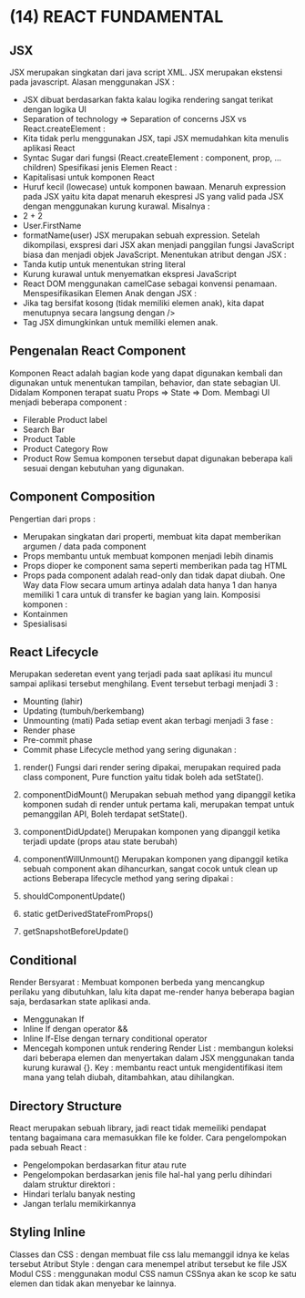 # (14) REACT FUNDAMENTAL
## JSX 
JSX merupakan singkatan dari java script XML. JSX merupakan ekstensi pada javascript.
Alasan menggunakan JSX :
-	JSX dibuat berdasarkan fakta kalau logika rendering sangat terikat dengan logika UI
-	Separation of technology => Separation of concerns
JSX vs React.createElement :
-	Kita tidak perlu menggunakan JSX, tapi JSX memudahkan kita menulis aplikasi React
-	Syntac Sugar dari fungsi (React.createElement : component, prop, …children)
Spesifikasi jenis Elemen React :
-	Kapitalisasi untuk komponen React 
-	Huruf kecil (lowecase) untuk komponen bawaan.
Menaruh expression pada JSX yaitu kita dapat menaruh ekespresi JS yang valid pada JSX dengan menggunakan kurung kurawal. Misalnya :
-	2 + 2
-	User.FirstName
-	formatName(user)
JSX merupakan sebuah expression. Setelah dikompilasi, exspresi dari JSX akan menjadi panggilan fungsi JavaScript biasa dan menjadi objek JavaScript.
Menentukan atribut dengan JSX : 
-	Tanda kutip untuk menentukan string literal
-	Kurung kurawal untuk menyematkan ekspresi JavaScript
-	React DOM menggunakan camelCase sebagai konvensi penamaan.
Menspesifikasikan Elemen Anak dengan JSX :
-	Jika tag bersifat kosong (tidak memiliki elemen anak), kita dapat menutupnya secara langsung dengan />
-	Tag JSX dimungkinkan untuk memiliki elemen anak.
## Pengenalan React Component 
Komponen React adalah bagian kode yang dapat digunakan kembali dan digunakan untuk menentukan tampilan, behavior, dan state sebagian UI. Didalam Komponen terapat suatu Props => State => Dom.
Membagi UI menjadi beberapa component :
-	Filerable Product label
-	Search Bar
-	Product Table
-	Product Category Row
-	Product Row
Semua komponen tersebut dapat digunakan beberapa kali sesuai dengan kebutuhan yang digunakan.
## Component Composition
Pengertian dari props :
-	Merupakan singkatan dari properti, membuat kita dapat memberikan argumen / data pada component
-	Props membantu untuk membuat komponen menjadi lebih dinamis
-	Props dioper ke component sama seperti memberikan pada tag HTML
-	Props pada component adalah read-only dan tidak dapat diubah.
One Way data Flow secara umum artinya adalah data hanya 1 dan hanya memiliki 1 cara untuk di transfer ke bagian yang lain.
Komposisi komponen :
-	Kontainmen
-	Spesialisasi
## React Lifecycle 
Merupakan sederetan event yang terjadi pada saat aplikasi itu muncul sampai aplikasi tersebut menghilang. 
Event tersebut terbagi menjadi 3 :
-	Mounting (lahir)
-	Updating (tumbuh/berkembang)
-	Unmounting (mati)
Pada setiap event akan terbagi menjadi 3 fase :
-	Render phase
-	Pre-commit phase
-	Commit phase
Lifecycle method yang sering digunakan :
1.	render()
Fungsi dari render sering dipakai, merupakan required pada class component, Pure function yaitu tidak boleh ada setState().

2.	componentDidMount()
Merupakan sebuah method yang dipanggil ketika komponen sudah di render untuk pertama kali, merupakan tempat untuk pemanggilan API, Boleh terdapat setState().

3.	componentDidUpdate()
Merupakan komponen yang dipanggil ketika terjadi update (props atau state berubah)
4.	componentWillUnmount()
Merupakan komponen yang dipanggil ketika sebuah component akan dihancurkan, sangat cocok untuk clean up actions
Beberapa lifecycle method yang sering dipakai :
1.	shouldComponentUpdate()
2.	static getDerivedStateFromProps()
3.	getSnapshotBeforeUpdate()
## Conditional 
Render Bersyarat : Membuat komponen berbeda yang mencangkup perilaku yang dibutuhkan, lalu kita dapat me-render hanya beberapa bagian saja, berdasarkan state aplikasi anda.
-	Menggunakan If
-	Inline If dengan operator &&
-	Inline If-Else dengan ternary conditional operator
-	Mencegah komponen untuk rendering
Render List : membangun koleksi dari beberapa elemen dan menyertakan dalam JSX menggunakan tanda kurung kurawal {}.
Key : membantu react untuk mengidentifikasi item mana yang telah diubah, ditambahkan, atau dihilangkan.
## Directory Structure
React merupakan sebuah library, jadi react tidak memeiliki pendapat tentang bagaimana cara memasukkan file ke folder. 
Cara pengelompokan pada sebuah React : 
-	Pengelompokan berdasarkan fitur atau rute
-	Pengelompokan berdasarkan jenis file
hal-hal yang perlu dihindari dalam struktur direktori :
-	Hindari terlalu banyak nesting
-	Jangan terlalu memikirkannya
## Styling Inline
Classes dan CSS : dengan membuat file css lalu memanggil idnya ke kelas tersebut
Atribut Style : dengan cara menempel atribut tersebut ke file JSX
Modul CSS : menggunakan modul CSS namun CSSnya akan ke scop ke satu elemen dan tidak akan menyebar ke lainnya.



